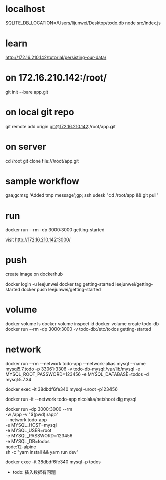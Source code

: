 # localhost

SQLITE_DB_LOCATION=/Users/lijunwei/Desktop/todo.db node src/index.js

# learn

http://172.16.210.142/tutorial/persisting-our-data/

# on 172.16.210.142:/root/
git init --bare app.git

# on local git repo
git remote add origin git@172.16.210.142:/root/app.git

# on server

cd /root
git clone file:///root/app.git

# sample workflow

gaa;gcmsg 'Added tmp message';gp; ssh udesk "cd /root/app && git pull"

# run

docker run --rm -dp 3000:3000 getting-started

visit http://172.16.210.142:3000/

# push

create image on dockerhub

docker login -u leejunwei
docker tag getting-started leejunwei/getting-started
docker push leejunwei/getting-started

# volume

docker volume ls
docker volume inspcet id
docker volume create todo-db
docker run --rm -dp 3000:3000 -v todo-db:/etc/todos getting-started

# network

docker run --rm --network todo-app --network-alias mysql --name mysql5.7.todo -p 33061:3306 -v todo-db-mysql:/var/lib/mysql -e MYSQL_ROOT_PASSWORD=123456 -e MYSQL_DATABASE=todos -d mysql:5.7.34

docker exec -it 38dbdf6fe340 mysql -uroot -p123456

docker run -it --network todo-app nicolaka/netshoot
dig mysql

docker run -dp 3000:3000 --rm \
  -w /app -v "$(pwd):/app" \
  --network todo-app \
  -e MYSQL_HOST=mysql \
  -e MYSQL_USER=root \
  -e MYSQL_PASSWORD=123456 \
  -e MYSQL_DB=todos \
  node:12-alpine \
  sh -c "yarn install && yarn run dev"


docker exec -it 38dbdf6fe340 mysql -p todos

+ todo: 插入数据有问题

